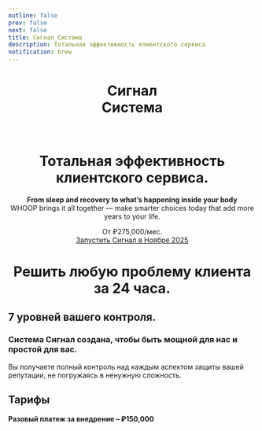 ```yaml
---
outline: false
prev: false
next: false
title: Сигнал Система
description: Тотальная эффективность клиентского сервиса
notification: brew
---
```


<SignalProductsSlider />

<div align="center">

<h1 class="responsive-heading">Сигнал<br>Система</h1>

<br>

<h1>
  <span>Тотальная эффективность</span><br class="mobile-break"> <span>клиентского сервиса.</span>
</h1>

<p>
  <strong>From sleep and recovery to what’s happening inside your body</strong><br class="mobile-break"> WHOOP brings it all together — make smarter choices today that add more years to your life.
</p>

<div class="checkup-cta-section">
  <div class="checkup-price">От ₽275,000/мес.</div>
  <a href="/apply" class="btn-cta">Запустить Сигнал в Ноябре 2025</a>
</div>

# Решить любую проблему клиента за 24 часа.

</div>

<Dialogs3Cards />

## 7 уровней вашего контроля.

### Система Сигнал создана, чтобы быть мощной для нас и простой для вас. 

Вы получаете полный контроль над каждым аспектом защиты вашей репутации, не погружаясь в ненужную сложность.

<Dialogs7LevelsControl />

## Тарифы

**Разовый платеж за внедрение – ₽150,000**

<FitnessTarifs />




